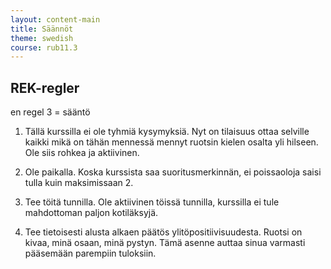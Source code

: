 ```yaml
---
layout: content-main
title: Säännöt
theme: swedish
course: rub11.3
---
```


## REK-regler

en regel 3 = sääntö

1. Tällä kurssilla ei ole tyhmiä kysymyksiä. Nyt on tilaisuus ottaa selville kaikki
mikä on tähän mennessä mennyt ruotsin kielen osalta yli hilseen. Ole siis rohkea
ja aktiivinen.

2. Ole paikalla. Koska kurssista saa suoritusmerkinnän, ei poissaoloja saisi tulla
kuin maksimissaan 2.

3. Tee töitä tunnilla. Ole aktiivinen töissä tunnilla, kurssilla ei tule
mahdottoman paljon kotiläksyjä.

4. Tee tietoisesti alusta alkaen päätös ylitöpositiivisuudesta. Ruotsi on kivaa,
minä osaan, minä pystyn. Tämä asenne auttaa sinua varmasti pääsemään parempiin tuloksiin.
